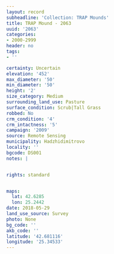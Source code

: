 ```yaml
---
layout: record
subheadline: 'Collection: TRAP Mounds'
title: TRAP Mound - 2063
uuid: '2063'
categories:
- 2000-2999
header: no
tags:
- ''

certainty: Uncertain
elevation: '452'
max_diameter: '50'
min_diameter: '50'
height: '2'
size_category: Medium
surrounding_land_use: Pasture
surface_condition: Scrub|Tall Grass
robbed: No
crm_condition: '4'
crm_intactness: '5'
campaign: '2009'
source: Remote Sensing
municipality: Hadzhidimitrovo
locality: ''
bgcode: DS001
notes: |


rights: standard


maps:
  lat: 42.6285
  lon: 25.2442
date: 2018-05-29
land_use_source: Survey
photo: None
bg_code: ''
akb_code: ''
latitude: '42.681116'
longitude: '25.34533'
---
```

